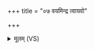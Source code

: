 +++
title = "०७ वयमिन्द्र त्वायवो"

+++
<details><summary>मूलम् (VS)</summary>

व॒यमि॑न्द्र त्वा॒यवो॑ ह॒विष्म॑न्तो जरामहे।  
उ॒त त्वम॑स्म॒युर्व॑सो ॥
</details>